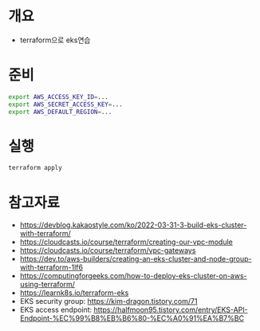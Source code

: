 # 개요
* terraform으로 eks연습

# 준비
```sh
export AWS_ACCESS_KEY_ID=...
export AWS_SECRET_ACCESS_KEY=...
export AWS_DEFAULT_REGION=...
```

# 실행
```sh
terraform apply
```

# 참고자료
* https://devblog.kakaostyle.com/ko/2022-03-31-3-build-eks-cluster-with-terraform/
* https://cloudcasts.io/course/terraform/creating-our-vpc-module
* https://cloudcasts.io/course/terraform/vpc-gateways
* https://dev.to/aws-builders/creating-an-eks-cluster-and-node-group-with-terraform-1lf6
* https://computingforgeeks.com/how-to-deploy-eks-cluster-on-aws-using-terraform/
* https://learnk8s.io/terraform-eks
* EKS security group: https://kim-dragon.tistory.com/71
* EKS access endpoint: https://halfmoon95.tistory.com/entry/EKS-API-Endpoint-%EC%99%B8%EB%B6%80-%EC%A0%91%EA%B7%BC
